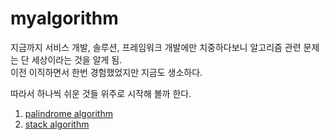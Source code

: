 # myalgorithm

지금까지 서비스 개발, 솔루션, 프레임워크 개발에만 치중하다보니 알고리즘 관련 문제는 단 세상이라는 것을 알게 됨.    
이전 이직하면서 한번 경험했었지만 지금도 생소하다.    
    
따라서 하나씩 쉬운 것들 위주로 시작해 볼까 한다.

1. [palindrome algorithm](https://github.com/basquiat78/myalgorithm/tree/master/src/algorithm/palindrome)
2. [stack algorithm](https://github.com/basquiat78/myalgorithm/tree/master/src/algorithm/stack)